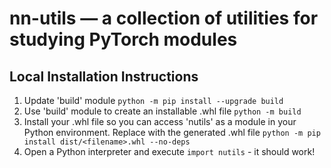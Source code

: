 # nn-utils — a collection of utilities for studying PyTorch modules
## Local Installation Instructions
1) Update 'build' module
`python -m pip install --upgrade build`
2) Use 'build' module to create an installable .whl file
`python -m build`
3) Install your .whl file so you can access 'nutils' as a module in your Python environment. Replace <filename> with the generated .whl file
`python -m pip install dist/<filename>.whl --no-deps`
4) Open a Python interpreter and execute `import nutils` - it should work!